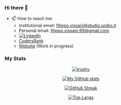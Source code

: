 ### Hi there 👋

- 📫 How to reach me:
  - Institutional email: filippo.vissani@studio.unibo.it
  - Personal email: filippo.vissani.99@gmail.com
  - <a href="https://www.linkedin.com/in/filippo-vissani-ba8088244/" target="_blank"><img src="https://img.shields.io/badge/LinkedIn-%230077B5.svg?&style=flat-square&logo=linkedin&logoColor=white" alt="LinkedIn"></a>
  - [CodersRank](https://profile.codersrank.io/user/filippovissani)
  - [Website](https://filippovissani.github.io/) (Work in progress)

### My Stats

<div align="center">

[![trophy](https://github-profile-trophy.vercel.app/?username=FilippoVissani&theme=nord)](https://github.com/FilippoVissani/github-profile-trophy)

[![My GitHub stats](https://github-readme-stats.vercel.app/api?username=FilippoVissani&show_icons=true&theme=nord&count_private=true)](https://github.com/FilippoVissani/github-readme-stats)

[![GitHub Streak](https://streak-stats.demolab.com?user=FilippoVissani&theme=nord&date_format=j%20M%5B%20Y%5D)](https://git.io/streak-stats)
  
[![Top Langs](https://github-readme-stats.vercel.app/api/top-langs/?username=FilippoVissani&theme=nord&hide=shaderlab)](https://github.com/FilippoVissani/github-readme-stats)

</div>
